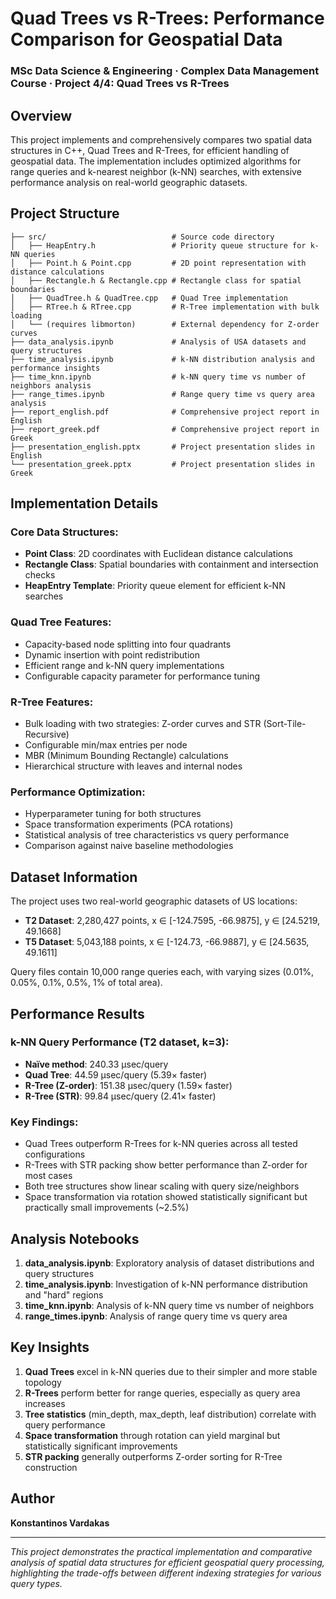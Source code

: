 # Quad Trees vs R-Trees: Performance Comparison for Geospatial Data

### MSc Data Science & Engineering · Complex Data Management Course · Project 4/4: Quad Trees vs R-Trees

## Overview

This project implements and comprehensively compares two spatial data structures in C++, Quad Trees and R-Trees, for efficient handling of geospatial data. The implementation includes optimized algorithms for range queries and k-nearest neighbor (k-NN) searches, with extensive performance analysis on real-world geographic datasets.

## Project Structure

```
├── src/                            # Source code directory
│   ├── HeapEntry.h                 # Priority queue structure for k-NN queries
│   ├── Point.h & Point.cpp         # 2D point representation with distance calculations
│   ├── Rectangle.h & Rectangle.cpp # Rectangle class for spatial boundaries
│   ├── QuadTree.h & QuadTree.cpp   # Quad Tree implementation
│   ├── RTree.h & RTree.cpp         # R-Tree implementation with bulk loading
│   └── (requires libmorton)        # External dependency for Z-order curves
├── data_analysis.ipynb             # Analysis of USA datasets and query structures
├── time_analysis.ipynb             # k-NN distribution analysis and performance insights
├── time_knn.ipynb                  # k-NN query time vs number of neighbors analysis
├── range_times.ipynb               # Range query time vs query area analysis
├── report_english.pdf              # Comprehensive project report in English
├── report_greek.pdf                # Comprehensive project report in Greek
├── presentation_english.pptx       # Project presentation slides in English
└── presentation_greek.pptx         # Project presentation slides in Greek
```

## Implementation Details

### Core Data Structures:
- **Point Class**: 2D coordinates with Euclidean distance calculations
- **Rectangle Class**: Spatial boundaries with containment and intersection checks
- **HeapEntry Template**: Priority queue element for efficient k-NN searches

### Quad Tree Features:
- Capacity-based node splitting into four quadrants
- Dynamic insertion with point redistribution
- Efficient range and k-NN query implementations
- Configurable capacity parameter for performance tuning

### R-Tree Features:
- Bulk loading with two strategies: Z-order curves and STR (Sort-Tile-Recursive)
- Configurable min/max entries per node
- MBR (Minimum Bounding Rectangle) calculations
- Hierarchical structure with leaves and internal nodes

### Performance Optimization:
- Hyperparameter tuning for both structures
- Space transformation experiments (PCA rotations)
- Statistical analysis of tree characteristics vs query performance
- Comparison against naive baseline methodologies

## Dataset Information

The project uses two real-world geographic datasets of US locations:

- **T2 Dataset**: 2,280,427 points, x ∈ [-124.7595, -66.9875], y ∈ [24.5219, 49.1668]
- **T5 Dataset**: 5,043,188 points, x ∈ [-124.73, -66.9887], y ∈ [24.5635, 49.1611]

Query files contain 10,000 range queries each, with varying sizes (0.01%, 0.05%, 0.1%, 0.5%, 1% of total area).

## Performance Results

### k-NN Query Performance (T2 dataset, k=3):
- **Naïve method**: 240.33 μsec/query
- **Quad Tree**: 44.59 μsec/query (5.39× faster)
- **R-Tree (Z-order)**: 151.38 μsec/query (1.59× faster)
- **R-Tree (STR)**: 99.84 μsec/query (2.41× faster)

### Key Findings:
- Quad Trees outperform R-Trees for k-NN queries across all tested configurations
- R-Trees with STR packing show better performance than Z-order for most cases
- Both tree structures show linear scaling with query size/neighbors
- Space transformation via rotation showed statistically significant but practically small improvements (~2.5%)

## Analysis Notebooks

1. **data_analysis.ipynb**: Exploratory analysis of dataset distributions and query structures
2. **time_analysis.ipynb**: Investigation of k-NN performance distribution and "hard" regions
3. **time_knn.ipynb**: Analysis of k-NN query time vs number of neighbors
4. **range_times.ipynb**: Analysis of range query time vs query area


## Key Insights

1. **Quad Trees** excel in k-NN queries due to their simpler and more stable topology
2. **R-Trees** perform better for range queries, especially as query area increases
3. **Tree statistics** (min_depth, max_depth, leaf distribution) correlate with query performance
4. **Space transformation** through rotation can yield marginal but statistically significant improvements
5. **STR packing** generally outperforms Z-order sorting for R-Tree construction

## Author

**Konstantinos Vardakas**  

---

*This project demonstrates the practical implementation and comparative analysis of spatial data structures for efficient geospatial query processing, highlighting the trade-offs between different indexing strategies for various query types.*
